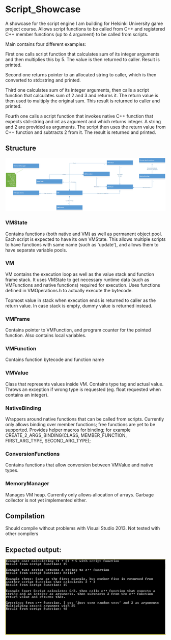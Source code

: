 # Script_Showcase
A showcase for the script engine I am building for Helsinki University game project course. Allows script functions to be called from C++ and registered C++ member functions (up to 4 argument) to be called from scripts.

Main contains four different examples:

First one calls script function that calculates sum of its integer arguments and then multiplies this by 5. The value is then returned to caller. Result is printed.

Second one returns pointer to an allocated string to caller, which is then converted to std::string and printed.

Third one calculates sum of its integer arguments, then calls a script function that calculates sum of 2 and 3 and returns it. The return value is then used to multiply the original sum. This result is returned to caller and printed.

Fourth one calls a script function that invokes native C++ function that expects std::string and int as argument and which returns integer. A string and 2 are provided as arguments. The script then uses the return value from C++ function and subtracts 2 from it. The result is returned and printed.

## Structure

![Structure](https://raw.githubusercontent.com/Valtis/Script_Showcase/master/docs/structure.png)


### VMState
Contains functions (both native and VM) as well as permanent object pool. Each script is expected to have its own VMState. This allows multiple scripts to have functions with same name (such as 'update'), and allows them to have separate variable pools. 

### VM
VM contains the execution loop as well as the value stack and function frame stack. It uses VMState to get necessary runtime data (such as VMFunctions and native functions) required for execution. Uses functions defined in VMOperations.h to actually execute the bytecode.

Topmost value in stack when execution ends is returned to caller as the return value. In case stack is empty, dummy value is returned instead.

### VMFrame
Contains pointer to VMFunction, and program counter for the pointed function. Also contains local variables.

### VMFunction
Contains function bytecode and function name

### VMValue
Class that represents values inside VM. Contains type tag and actual value. Throws an exception if wrong type is requested (eg. float requested when contains an integer).

### NativeBinding
Wrappers around native functions that can be called from scripts. Currently only allows binding over member functions; free functions are yet to be supported. Provides helper macros for binding; for example CREATE_2_ARGS_BINDING(CLASS, MEMBER_FUNCTION, FIRST_ARG_TYPE, SECOND_ARG_TYPE);

### ConversionFunctions
Contains functions that allow conversion between VMValue and native types.

### MemoryManager
Manages VM heap. Currently only allows allocation of arrays. Garbage collector is not yet implemented either.

## Compilation

Should compile without problems with Visual Studio 2013. Not tested with other compilers

## Expected output: 

![Expected output](https://raw.githubusercontent.com/Valtis/Script_Showcase/master/docs/sample_output.png)
